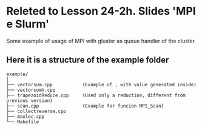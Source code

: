 # Releted to Lesson 24-2h. Slides 'MPI e Slurm'
Some example of usage of MPI with gluster as queue handler of the cluster.
## Here it is a structure of the example folder
```
example/
│
├── vectorsum.cpp           (Example of , with value generated inside)
├── vectorsumV.cpp
├── trapezoidReduce.cpp     (Used only a reduction, different from previous version)
├── scan.cpp                (Example for funcion MPI_Scan)
├── collectreverse.cpp
├── maxloc.cpp
└── Makefile
```
